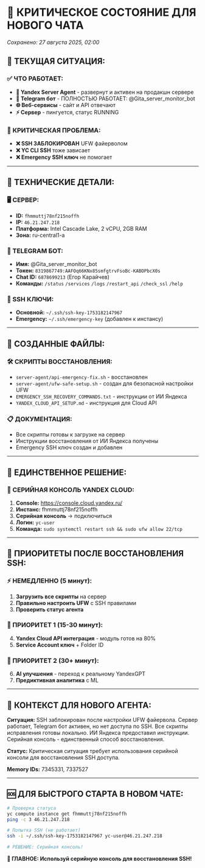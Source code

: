 # 🚨 КРИТИЧЕСКОЕ СОСТОЯНИЕ ДЛЯ НОВОГО ЧАТА
*Сохранено: 27 августа 2025, 02:00*

## 🎯 **ТЕКУЩАЯ СИТУАЦИЯ:**

### ✅ **ЧТО РАБОТАЕТ:**
- **🤖 Yandex Server Agent** - развернут и активен на продакшн сервере
- **📱 Telegram бот** - ПОЛНОСТЬЮ РАБОТАЕТ: @Gita_server_monitor_bot
- **🌐 Веб-сервисы** - сайт и API отвечают
- **⚡ Сервер** - пингуется, статус RUNNING

### 🚨 **КРИТИЧЕСКАЯ ПРОБЛЕМА:**
- **❌ SSH ЗАБЛОКИРОВАН** UFW файерволом  
- **❌ YC CLI SSH** тоже зависает
- **❌ Emergency SSH ключ** не помогает

---

## 🔧 **ТЕХНИЧЕСКИЕ ДЕТАЛИ:**

### **🖥️ СЕРВЕР:**
- **ID:** `fhmmuttj78nf215noffh`
- **IP:** `46.21.247.218`
- **Платформа:** Intel Cascade Lake, 2 vCPU, 2GB RAM
- **Зона:** ru-central1-a

### **📱 TELEGRAM БОТ:**
- **Имя:** @Gita_server_monitor_bot
- **Токен:** `8319867749:AAFOq66KNx85smfgtrvFsoBc-KABOPbcX0s`
- **Chat ID:** `6878699213` (Егор Карайчев)
- **Команды:** `/status` `/services` `/logs` `/restart_api` `/check_ssl` `/help`

### **🔑 SSH КЛЮЧИ:**
- **Основной:** `~/.ssh/ssh-key-1753182147967`
- **Emergency:** `~/.ssh/emergency-key` (добавлен к инстансу)

---

## 📁 **СОЗДАННЫЕ ФАЙЛЫ:**

### **🛠️ СКРИПТЫ ВОССТАНОВЛЕНИЯ:**
- `server-agent/api-emergency-fix.sh` - восстановлен
- `server-agent/ufw-safe-setup.sh` - создан для безопасной настройки UFW  
- `EMERGENCY_SSH_RECOVERY_COMMANDS.txt` - инструкции от ИИ Яндекса
- `YANDEX_CLOUD_API_SETUP.md` - инструкция для Cloud API

### **📋 ДОКУМЕНТАЦИЯ:**
- Все скрипты готовы к загрузке на сервер
- Инструкции восстановления от ИИ Яндекса получены
- Emergency SSH ключ создан и добавлен

---

## 🎯 **ЕДИНСТВЕННОЕ РЕШЕНИЕ:**

### **📱 СЕРИЙНАЯ КОНСОЛЬ YANDEX CLOUD:**
1. **Console:** https://console.cloud.yandex.ru/
2. **Инстанс:** fhmmuttj78nf215noffh  
3. **Серийная консоль** → подключиться
4. **Логин:** `yc-user`
5. **Команда:** `sudo systemctl restart ssh && sudo ufw allow 22/tcp`

---

## 🚀 **ПРИОРИТЕТЫ ПОСЛЕ ВОССТАНОВЛЕНИЯ SSH:**

### **⚡ НЕМЕДЛЕННО (5 минут):**
1. **Загрузить все скрипты** на сервер
2. **Правильно настроить UFW** с SSH правилами
3. **Проверить статус агента**

### **🎯 ПРИОРИТЕТ 1 (15-30 минут):**
4. **Yandex Cloud API интеграция** - модуль готов на 80%
5. **Service Account ключ** + Folder ID

### **🤖 ПРИОРИТЕТ 2 (30+ минут):**
6. **AI улучшения** - переход к реальному YandexGPT
7. **Предиктивная аналитика** с ML

---

## 💾 **КОНТЕКСТ ДЛЯ НОВОГО АГЕНТА:**

**Ситуация:** SSH заблокирован после настройки UFW файервола. Сервер работает, Telegram бот активен, но нет доступа по SSH. Все скрипты исправления готовы локально. ИИ Яндекса предоставил инструкции. Серийная консоль - единственный способ восстановления.

**Статус:** Критическая ситуация требует использования серийной консоли для восстановления SSH доступа.

**Memory IDs:** 7345331, 7337527

---

## 🆘 **ДЛЯ БЫСТРОГО СТАРТА В НОВОМ ЧАТЕ:**

```bash
# Проверка статуса
yc compute instance get fhmmuttj78nf215noffh
ping -c 3 46.21.247.218

# Попытка SSH (не работает)
ssh -i ~/.ssh/ssh-key-1753182147967 yc-user@46.21.247.218

# РЕШЕНИЕ: Серийная консоль!
```

**🚨 ГЛАВНОЕ: Используй серийную консоль для восстановления SSH!**
